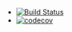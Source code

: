 - [![Build Status](https://travis-ci.org/chasemc/mzPlotter.svg?branch=master)](https://travis-ci.org/chasemc/mzPlotter)
- [![codecov](https://codecov.io/gh/chasemc/mzPlotter/branch/master/graph/badge.svg)](https://codecov.io/gh/chasemc/mzPlotter)   
